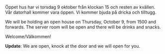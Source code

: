 <!--
.. title: Öppet hus/Open House
.. slug: open-house
.. date: 2014-10-09 12:00:00 CEST
.. description:
.. category: 2014
.. author: Stacken
-->

Öppet hus har vi torsdag 9 oktober från klockan 15 och resten av kvällen. Vår datorhall kommer vara öppen. Vi kommer bjuda på dricka och tilltugg.

We will be holding an open house on Thursday, October 9, from 1500 and forwards. The server room will be open and there will be drinks and snacks.

Welcome/Välkommen!

**Update**: We are open, knock at the door and we will open for you.

<!-- TEASER_END -->

